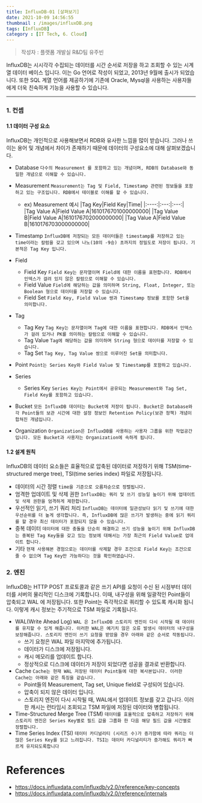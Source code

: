 ```yaml
---
title: InfluxDB-01 [살펴보기]
date: 2021-10-09 14:56:55
thumbnail : /images/influxDB.png
tags: [InfluxDB]
category : [IT Tech, 6. Cloud]
---
```


> 작성자 : 플랫폼 개발실 R&D팀 유주빈

InfluxDB는 시시각각 수집되는 데이터를 시간 순서로 저장을 하고 조회할 수 있는 시계열 데이터 베이스 입니다. 이는 Go 언어로 작성이 되었고, 2013년 9월에 출시가 되었습니다. 또한 SQL 계열 언어를 제공하기에 기존에 Oracle, Mysql을 사용하는 사용자들에게 더욱 친숙하게 기능을 사용할 수 있습니다.

---

### 1. 컨셉

#### 1.1 데이터 구성 요소
InfluxDB는 개인적으로 사용해보면서 RDB와 유사한 느낌을 많이 받습니다. 그러나 쓰이는 용어 및 개념에서 차이가 존재하기 때문에 데이터의 구성요소에 대해 살펴보겠습니다.

- Database
`
다수의 Measurement 를 포함하고 있는 개념이며, RDB의 Database와 동일한 개념으로 이해할 수 있습니다.
`
- Measurement
`
Measurement는 Tag 및 Field, Timestamp 관련된 정보들을 포함하고 있는 구조입니다. RDB에서 테이블로 이해를 할 수 있습니다.
`
    - ex) Measurement 예시
    |Tag Key|Field Key|Time|
    |:----:|:---:|:---:|
    |Tag Value A|Field Value A|1610176701000000000|
    |Tag Value B|Field Value A|1610176702000000000|
    |Tag Value A|Field Value B|1610176703000000000|

- Timestamp
`
InfluxDB에 저장되는 모든 데이터들은 timestamp를 저장하고 있는 time이라는 칼럼을 갖고 있으며 나노(10의 -9승) 초까지의 정밀도로 저장이 됩니다. 기본적은 Tag Key 입니다.
`
- Field
    - Field Key
    `
    Field Key는 문자열이며 Field에 대한 이름을 표현합니다. RDB에서 인덱스가 걸려 있지 않은 칼럼으로 이해할 수 있습니다.
    `
    - Field Value
    `
    Field에 해당하는 값을 의미하며 String, Float, Integer, 또는 Boolean 형으로 데이터를 저장할 수 있습니다.
    `
    - Field Set
    `
    Field Key, Field Value 쌍과 Timestamp 정보를 포함한 Set을 의미합니다.
    `
- Tag
    - Tag Key
    `
    Tag Key는 문자열이며 Tag에 대한 이름을 표현합니다. RDB에서 인덱스가 걸려 있거나 PK를 의미하는 칼럼으로 이해할 수 있습니다.
    `
    - Tag Value
    `
    Tag에 해당하는 값을 의미하며 String 형으로 데이터를 저장할 수 있습니다.
    `
    - Tag Set
    `
    Tag Key, Tag Value 쌍으로 이루어진 Set을 의미합니다.
    `
- Point
`
Point는 Series Key와 Field Value 및 Timestamp를 포함하고 있습니다.
`
- Series
    - Series Key
    `
    Series Key는 Point에서 공유되는 Measurement와 Tag Set, Field Key를 포함하고 있습니다.
    `
- Bucket
`
모든 InfluxDB 데이터는 Bucket에 저장이 됩니다. Bucket은 Database와 각 Point들의 보관 시간에 대한 설정 정보인 Retention Policy(보관 정책) 개념이 합쳐진 개념입니다.
`
- Organization
`
Organization은 InfluxDB를 사용하는 사용자 그룹을 위한 작업공간입니다. 모든 Bucket과 사용자는 Organization에 속하게 됩니다.
`

#### 1.2 설계 원칙
InfluxDB의 데이터 요소들은 효율적으로 압축된 데이터로 저장하기 위해 TSM(time-structured merge tree), TSI(time series index) 파일로 저장됩니다.

- 데이터의 시간 정렬
`
time을 기준으로 오름차순으로 정렬됩니다.
`
- 엄격한 업데이트 및 삭제 권한
`
InfluxDB는 쿼리 및 쓰기 성능일 높이기 위해 업데이트 및 삭제 권한을 엄격하게 제한합니다.
`
- 우선적인 읽기, 쓰기 쿼리 처리
`
InfluxDB는 데이터에 일관성보다 읽기 및 쓰기에 대한 우선순위를 더 높게 생각합니다. 즉, InfluxDB에 많은 쓰기가 발생하는 중에 읽기 쿼리를 할 경우 최신 데이터가 포함되지 않을 수 있습니다.
`
- 중복 데이터
`
데이터에 대한 충돌을 단순히 해결하고 쓰기 성능을 높이기 위해 InfluxDB는 중복된 Tag Key들을 갖고 있는 정보에 대해서는 가장 최근의 Field Value로 업데이트 합니다.
`
- 기타
`
현재 사용해본 경험으로는 데이터를 삭제할 경우 조건으로 Field Key는 조건으로 줄 수 없으며 Tag Key만 가능하다는 것을 확인하였습니다.
`

### 2. 엔진
InfluxDB는 HTTP POST 프로토콜과 같은 쓰기 API를 요청이 수신 된 시점부터 데이터를 서버의 물리적인 디스크에 기록합니다. 이때, 내구성을 위해 일괄적인 Point들이 압축되고 WAL 에 저장됩니다. 또한 Point는 즉각적으로 쿼리할 수 있도록 캐시화 됩니다. 이렇게 캐시 정보는 주기적으로 TSM 파일로 기록됩니다.

- WAL(Write Ahead Log)
`
WAL 은 InfluxDB 스토리지 엔진이 다시 시작될 때 데이터를 유지할 수 있게 해줍니다. 이러한 WAL은 예기치 않은 오류 발생시 데이터의 내구성을 보장해줍니다. 스토리지 엔진이 쓰기 요청을 받았을 경우 아래와 같은 순서로 작동됩니다.
`
    - 쓰기 요청은 WAL 파일 마지막에 추가됩니다.
    - 데이터가 디스크에 저장됩니다.
    - 캐시 메모리를 업데이트 합니다.
    - 정상적으로 디스크에 데이터가 저장이 되었다면 성공을 결과로 반환합니다.
- Cache
`
Cache는 현재 WAL 저장된 데이터 Point들에 대한 복사본입니다. 이러한 Cache는 아래와 같은 특징을 같습니다.
`
    - Point들의 Measurement, Tag set, Unique field로 구성되어 있습니다.
    - 압축이 되지 않은 데이터 입니다.
    - 스토리지 엔진이 다시 시작될 때, WAL에서 업데이트 정보를 갖고 갑니다. 이러한 캐시는 런타임시 조회되고 TSM 파일에 저장된 데이터와 병합됩니다.
- Time-Structured Merge Tree (TSM)
`
데이터를 효율적으로 압축하고 저장하기 위해 스토리지 엔진은 Series Key별로 필드 값을 그룹화 한 다음 해당 필드 값을 시간별로 정렬합니다.
` 
- Time Series Index (TSI)
`
데이터 카디널리티 (시리즈 수)가 증가함에 따라 쿼리는 더 많은 Series Key를 읽고 느려집니다. TSI는 데이터 카디널리티가 증가해도 쿼리가 빠르게 유지되도록합니다
`

# References
- https://docs.influxdata.com/influxdb/v2.0/reference/key-concepts
- https://docs.influxdata.com/influxdb/v2.0/reference/internals
